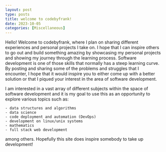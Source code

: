 ```yaml
---
layout: post
type: posts
title: welcome to codebyfrank!
date: 2023-10-05
categories: [Miscellaneous]
---
```

Hello! Welcome to codebyfrank, where I plan on sharing different experiences and personal projects I take on.  I hope that I can inspire others to go out and build something amazing by showcasing my personal projects and showing my journey through the learning process.  Software development is one of those skills that normally has a steep learning curve.  By posting and sharing some of the problems and struggles that I encounter, I hope that it would inspire you to either come up with a better solution or that I piqued your interest in the area of software development.

I am interested in a vast array of different subjects within the space of software development and it is my goal to use this as an opportunity to explore various topics such as:

    - data structures and algorithms
    - data science
    - code deployment and automation (DevOps)
    - development on linux/unix systems
    - mathematics
    - full stack web development

among others.  Hopefully this site does inspire somebody to take up development!
